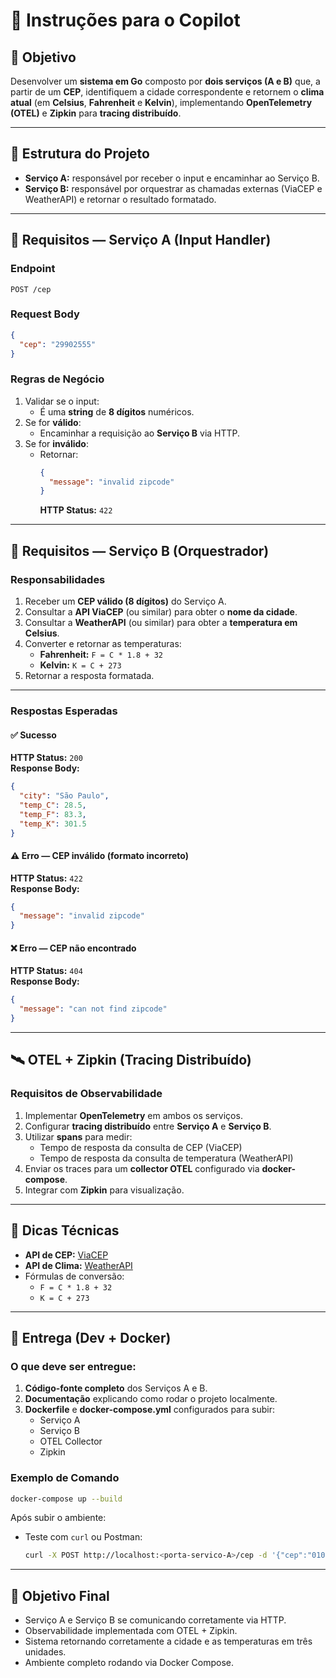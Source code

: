 # 🧩 Instruções para o Copilot

## 🎯 Objetivo

Desenvolver um **sistema em Go** composto por **dois serviços (A e B)** que, a partir de um **CEP**, identifiquem a cidade correspondente e retornem o **clima atual** (em **Celsius**, **Fahrenheit** e **Kelvin**), implementando **OpenTelemetry (OTEL)** e **Zipkin** para **tracing distribuído**.

---

## 🧱 Estrutura do Projeto

- **Serviço A:** responsável por receber o input e encaminhar ao Serviço B.  
- **Serviço B:** responsável por orquestrar as chamadas externas (ViaCEP e WeatherAPI) e retornar o resultado formatado.

---

## 🚀 Requisitos — Serviço A (Input Handler)

### Endpoint
`POST /cep`

### Request Body
```json
{
  "cep": "29902555"
}
```

### Regras de Negócio
1. Validar se o input:
   - É uma **string** de **8 dígitos** numéricos.  
2. Se for **válido**:
   - Encaminhar a requisição ao **Serviço B** via HTTP.  
3. Se for **inválido**:
   - Retornar:
     ```json
     {
       "message": "invalid zipcode"
     }
     ```
     **HTTP Status:** `422`

---

## 🔁 Requisitos — Serviço B (Orquestrador)

### Responsabilidades
1. Receber um **CEP válido (8 dígitos)** do Serviço A.
2. Consultar a **API ViaCEP** (ou similar) para obter o **nome da cidade**.
3. Consultar a **WeatherAPI** (ou similar) para obter a **temperatura em Celsius**.
4. Converter e retornar as temperaturas:
   - **Fahrenheit:** `F = C * 1.8 + 32`
   - **Kelvin:** `K = C + 273`
5. Retornar a resposta formatada.

---

### Respostas Esperadas

#### ✅ Sucesso
**HTTP Status:** `200`  
**Response Body:**
```json
{
  "city": "São Paulo",
  "temp_C": 28.5,
  "temp_F": 83.3,
  "temp_K": 301.5
}
```

#### ⚠️ Erro — CEP inválido (formato incorreto)
**HTTP Status:** `422`  
**Response Body:**
```json
{
  "message": "invalid zipcode"
}
```

#### ❌ Erro — CEP não encontrado
**HTTP Status:** `404`  
**Response Body:**
```json
{
  "message": "can not find zipcode"
}
```

---

## 🛰️ OTEL + Zipkin (Tracing Distribuído)

### Requisitos de Observabilidade
1. Implementar **OpenTelemetry** em ambos os serviços.
2. Configurar **tracing distribuído** entre **Serviço A** e **Serviço B**.
3. Utilizar **spans** para medir:
   - Tempo de resposta da consulta de CEP (ViaCEP)
   - Tempo de resposta da consulta de temperatura (WeatherAPI)
4. Enviar os traces para um **collector OTEL** configurado via **docker-compose**.
5. Integrar com **Zipkin** para visualização.

---

## 🔧 Dicas Técnicas

- **API de CEP:** [ViaCEP](https://viacep.com.br/)
- **API de Clima:** [WeatherAPI](https://www.weatherapi.com/)
- Fórmulas de conversão:
  - `F = C * 1.8 + 32`
  - `K = C + 273`

---

## 🐳 Entrega (Dev + Docker)

### O que deve ser entregue:
1. **Código-fonte completo** dos Serviços A e B.
2. **Documentação** explicando como rodar o projeto localmente.
3. **Dockerfile** e **docker-compose.yml** configurados para subir:
   - Serviço A
   - Serviço B
   - OTEL Collector
   - Zipkin

### Exemplo de Comando
```bash
docker-compose up --build
```

Após subir o ambiente:
- Teste com `curl` ou Postman:
  ```bash
  curl -X POST http://localhost:<porta-servico-A>/cep -d '{"cep":"01001000"}' -H "Content-Type: application/json"
  ```

---

## 🧭 Objetivo Final

- Serviço A e Serviço B se comunicando corretamente via HTTP.  
- Observabilidade implementada com OTEL + Zipkin.  
- Sistema retornando corretamente a cidade e as temperaturas em três unidades.  
- Ambiente completo rodando via Docker Compose.